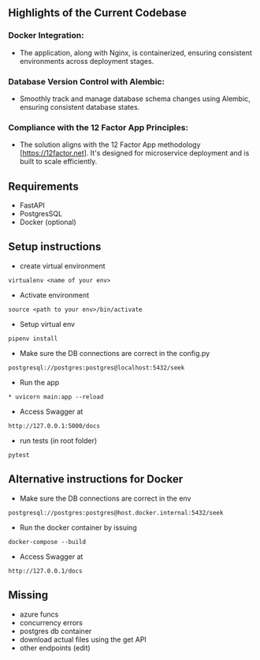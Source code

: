 ## Highlights of the Current Codebase

### Docker Integration:
* The application, along with Nginx, is containerized,
  ensuring consistent environments across deployment stages.
### Database Version Control with Alembic:
* Smoothly track and manage database schema changes using Alembic,
  ensuring consistent database states.
### Compliance with the 12 Factor App Principles:
* The solution aligns with the 12 Factor App methodology [https://12factor.net].
  It's designed for microservice deployment and is built to scale efficiently.


## Requirements
* FastAPI
* PostgresSQL
* Docker (optional)

## Setup instructions

* create virtual environment
```
virtualenv <name of your env>
```
* Activate environment
```
source <path to your env>/bin/activate
```
* Setup virtual env
```
pipenv install
```


* Make sure the DB connections are correct in the config.py
```
postgresql://postgres:postgres@localhost:5432/seek
```
* Run the app

```
* uvicorn main:app --reload
```
* Access Swagger at
```
http://127.0.0.1:5000/docs
```
* run tests (in root folder)
```
pytest
```



## Alternative instructions for Docker

* Make sure the DB connections are correct in the env
```
postgresql://postgres:postgres@host.docker.internal:5432/seek
```
* Run the docker container by issuing
```
docker-compose --build
```
* Access Swagger at
```
http://127.0.0.1/docs
```

## Missing
- azure funcs
- concurrency errors
- postgres db container
- download actual files using the get API
- other endpoints (edit)
